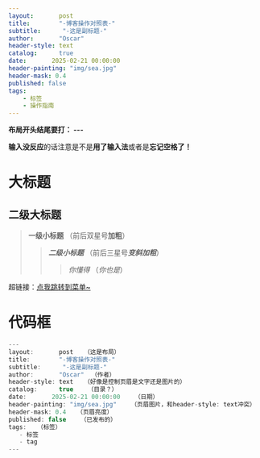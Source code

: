 ```yaml
---
layout:       post 
title:        "-博客操作对照表-"
subtitle:      "-这是副标题-"
author:       "Oscar" 
header-style: text   
catalog:      true    
date:       2025-02-21 00:00:00   
header-painting: "img/sea.jpg"
header-mask: 0.4  
published: false    
tags: 
    - 标签
    - 操作指南  
---
```


**布局开头结尾要打： ---**

**输入没反应**的话注意是不是**用了输入法**或者是**忘记空格了！**
# 大标题
## 二级大标题
>**一级小标题** （前后双星号**加粗**）
>>***二级小标题*** （前后三星号***变斜加粗***）
>>>*你懂得* （*你也是*）

 超链接：[点我跳转到菜单~](https://oscar3tr.github.io/)

 # 代码框

 ```ts
---
layout:       post   （这是布局）
title:        "-博客操作对照表-"
subtitle:      "-这是副标题-"
author:       "Oscar"  （作者）
header-style: text   （好像是控制页眉是文字还是图片的）
catalog:      true    （目录？）
date:       2025-02-21 00:00:00    （日期）
header-painting: "img/sea.jpg"    （页眉图片，和header-style: text冲突）
header-mask: 0.4   （页眉亮度）
published: false    （已发布的）
tags:   （标签）
    - 标签
    - tag  
---
```

 
